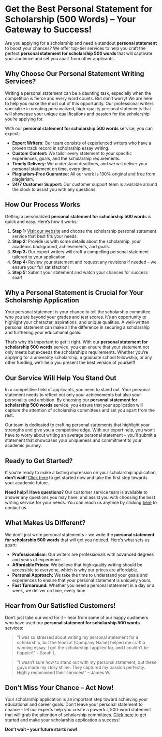 # Get the Best Personal Statement for Scholarship (500 Words) – Your Gateway to Success!

Are you applying for a scholarship and need a standout **personal statement** to boost your chances? We offer top-tier services to help you craft the perfect **personal statement for scholarship 500 words** that will captivate your audience and set you apart from other applicants.

## Why Choose Our Personal Statement Writing Services?

Writing a personal statement can be a daunting task, especially when the competition is fierce and every word counts. But don’t worry! We are here to help you make the most out of this opportunity. Our professional writers specialize in creating personalized, high-quality personal statements that will showcase your unique qualifications and passion for the scholarship you’re applying for.

With our **personal statement for scholarship 500 words** service, you can expect:

- **Expert Writers:** Our team consists of experienced writers who have a proven track record in scholarship essay writing.
- **Custom Content:** We tailor every statement to your specific experiences, goals, and the scholarship requirements.
- **Timely Delivery:** We understand deadlines, and we will deliver your personal statement on time, every time.
- **Plagiarism-Free Guarantee:** All our work is 100% original and free from plagiarism.
- **24/7 Customer Support:** Our customer support team is available around the clock to assist you with any questions.

## How Our Process Works

Getting a personalized **personal statement for scholarship 500 words** is quick and easy. Here’s how it works:

1. **Step 1:** [Visit our website](https://tinyurl.com/topessay?keyword=personal+statement+for+scholarship+500+words) and choose the scholarship personal statement service that best fits your needs.
2. **Step 2:** Provide us with some details about the scholarship, your academic background, achievements, and goals.
3. **Step 3:** Our expert writers will craft a compelling personal statement tailored to your application.
4. **Step 4:** Review your statement and request any revisions if needed – we ensure your full satisfaction!
5. **Step 5:** Submit your statement and watch your chances for success soar!

## Why a Personal Statement is Crucial for Your Scholarship Application

Your personal statement is your chance to tell the scholarship committee who you are beyond your grades and test scores. It’s an opportunity to highlight your character, aspirations, and unique qualities. A well-written personal statement can make all the difference in securing a scholarship and furthering your educational goals.

That’s why it’s important to get it right. With our **personal statement for scholarship 500 words** service, you can ensure that your statement not only meets but exceeds the scholarship’s requirements. Whether you're applying for a university scholarship, a graduate school fellowship, or any other funding, we’ll help you present the best version of yourself!

## Our Service Will Help You Stand Out

In a competitive field of applicants, you need to stand out. Your personal statement needs to reflect not only your achievements but also your personality and ambition. By choosing our **personal statement for scholarship 500 words** service, you ensure that your application will capture the attention of scholarship committees and set you apart from the rest.

Our team is dedicated to crafting personal statements that highlight your strengths and give you a competitive edge. With our expert help, you won’t have to worry about writing an average personal statement – you’ll submit a statement that showcases your uniqueness and commitment to your academic journey.

## Ready to Get Started?

If you’re ready to make a lasting impression on your scholarship application, **don’t wait**! [Click here](https://tinyurl.com/topessay?keyword=personal+statement+for+scholarship+500+words) to get started now and take the first step towards your academic future.

**Need help? Have questions?** Our customer service team is available to answer any questions you may have, and assist you with choosing the best writing service for your needs. You can reach us anytime by clicking [here](https://tinyurl.com/topessay?keyword=personal+statement+for+scholarship+500+words) to contact us.

## What Makes Us Different?

We don’t just write personal statements – we write the **personal statement for scholarship 500 words** that will get you noticed. Here’s what sets us apart:

- **Professionalism:** Our writers are professionals with advanced degrees and years of experience.
- **Affordable Prices:** We believe that high-quality writing should be accessible to everyone, which is why our prices are affordable.
- **Personal Approach:** We take the time to understand your goals and experiences to ensure that your personal statement is uniquely yours.
- **Fast Turnaround:** Whether you need a personal statement in a day or a week, we deliver on time, every time.

## Hear from Our Satisfied Customers!

Don’t just take our word for it – hear from some of our happy customers who have used our **personal statement for scholarship 500 words** services:

> "I was so stressed about writing my personal statement for a scholarship, but the team at [Company Name] helped me craft a winning essay. I got the scholarship I applied for, and I couldn’t be happier!" – Sarah L.

> "I wasn’t sure how to stand out with my personal statement, but these guys made my story shine. They captured my passion perfectly. Highly recommend their services!" – James W.

## Don’t Miss Your Chance – Act Now!

Your scholarship application is an important step toward achieving your educational and career goals. Don’t leave your personal statement to chance – let our experts help you create a powerful, 500-word statement that will grab the attention of scholarship committees. [Click here](https://tinyurl.com/topessay?keyword=personal+statement+for+scholarship+500+words) to get started and make your scholarship application a success!

**Don’t wait – your future starts now!**
